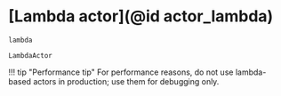 # [Lambda actor](@id actor_lambda)

```@docs
lambda
```

```@docs
LambdaActor
```

!!! tip "Performance tip"
    For performance reasons, do not use lambda-based actors in production; use them for debugging only.
